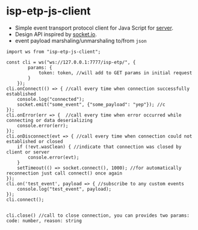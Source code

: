 # isp-etp-js-client
* Simple event transport protocol client for Java Script for [server](https://github.com/integration-system/isp-etp-go). 
* Design API inspired by [socket.io](https://socket.io/docs/client-api/#IO).
* event payload marshaling/unmarshaling to/from `json`

```ecmascript 6
import ws from "isp-etp-js-client";

const cli = ws("ws://127.0.0.1:7777/isp-etp/", {
        params: {
            token: token, //will add to GET params in initial request
        }
    });
cli.onConnect(() => { //call every time when connection successfully established
    console.log("connected");
    socket.emit("some_event", {"some_payload": "yep"}); //c
});
cli.onError(err => {  //call every time when error occurred while connecting or data deserializing
    console.error(err);
});
cli.onDisconnect(evt => { //call every time when connection could not established or closed
    if (!evt.wasClean) { //indicate that connection was closed by client or server
        console.error(evt);
    }
    setTimeout(() => socket.connect(), 1000); //for automatically reconnection just call connect() once again
});
cli.on('test_event', payload => { //subscribe to any custom events
    console.log("test_event", payload);
});
cli.connect();


cli.close() //call to close connection, you can provides two params: code: number, reason: string
```
